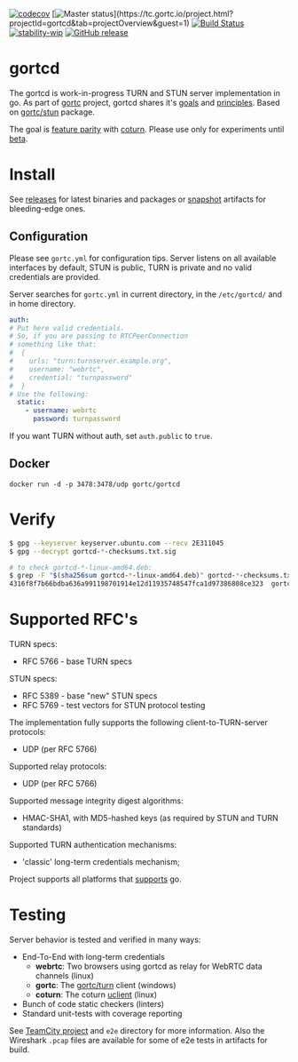 [![codecov](https://codecov.io/gh/gortc/gortcd/branch/master/graph/badge.svg)](https://codecov.io/gh/gortc/gortcd)
[![Master status](https://tc.gortc.io/app/rest/builds/buildType:(id:gortcd_MasterStatus)/statusIcon.svg)](https://tc.gortc.io/project.html?projectId=gortcd&tab=projectOverview&guest=1)
[![Build Status](https://travis-ci.com/gortc/gortcd.svg?branch=master)](https://travis-ci.com/gortc/gortcd)
[![stability-wip](https://img.shields.io/badge/stability-wip-lightgrey.svg)](https://github.com/mkenney/software-guides/blob/master/STABILITY-BADGES.md#work-in-progress)
[![GitHub release](https://img.shields.io/github/release/gortc/gortcd.svg)](https://github.com/gortc/gortcd/releases/latest)
# gortcd
The gortcd is work-in-progress TURN and STUN server implementation in go.
As part of [gortc](https://gortc.io) project, gortcd shares
it's [goals](https://gortc.io#goals) and
[principles](https://gortc.io#principles).
Based on [gortc/stun](https://github.com/gortc/stun) package.

The goal is [feature parity](https://github.com/gortc/gortcd/issues/6) with [coturn](https://github.com/coturn/coturn).
Please use only for experiments until [beta](https://github.com/gortc/gortcd/milestone/2).


# Install
See [releases](https://github.com/gortc/gortcd/releases/latest) for latest
binaries and packages or [snapshot](https://tc.gortc.io/viewType.html?buildTypeId=gortcd_snapshot&guest=1)
artifacts for bleeding-edge ones.

## Configuration
Please see `gortc.yml` for configuration tips. Server listens on all
available interfaces by default, STUN is public, TURN is private and
no valid credentials are provided.

Server searches for `gortc.yml` in current directory, in the
`/etc/gortcd/` and in home directory.
```yml
auth:
# Put here valid credentials.
# So, if you are passing to RTCPeerConnection 
# something like that: 
#  {
#    urls: "turn:turnserver.example.org",
#    username: "webrtc",
#    credential: "turnpassword"
#  }
# Use the following:
  static:
    - username: webrtc
      password: turnpassword
```
If you want TURN without auth, set `auth.public` to `true`.

## Docker
```
docker run -d -p 3478:3478/udp gortc/gortcd
```

# Verify
```bash
$ gpg --keyserver keyserver.ubuntu.com --recv 2E311045
$ gpg --decrypt gortcd-*-checksums.txt.sig

# to check gortcd-*-linux-amd64.deb:
$ grep -F "$(sha256sum gortcd-*-linux-amd64.deb)" gortcd-*-checksums.txt
4316f8f7b66bdba636a991198701914e12d11935748547fca1d97386808ce323  gortcd-0.4.0-linux-amd64.deb
```

# Supported RFC's

TURN specs:

  * RFC 5766 - base TURN specs

STUN specs:

  * RFC 5389 - base "new" STUN specs
  * RFC 5769 - test vectors for STUN protocol testing


The implementation fully supports the following client-to-TURN-server protocols:

  * UDP (per RFC 5766)


Supported relay protocols:

  * UDP (per RFC 5766)

Supported message integrity digest algorithms:

  * HMAC-SHA1, with MD5-hashed keys (as required by STUN and TURN standards)

Supported TURN authentication mechanisms:

  * 'classic' long-term credentials mechanism;

Project supports all platforms that [supports](https://github.com/golang/go/wiki/MinimumRequirements#minimum-requirements) go.

# Testing

Server behavior is tested and verified in many ways:
  * End-To-End with long-term credentials
    * **webrtc**: Two browsers using gortcd as relay for WebRTC data channels (linux)
    * **gortc**: The [gortc/turn](https://github.com/gortc/turn) client (windows)
    * **coturn**: The coturn [uclient](https://github.com/coturn/coturn/wiki/turnutils_uclient) (linux)
  * Bunch of code static checkers (linters)
  * Standard unit-tests with coverage reporting

See [TeamCity project](https://tc.gortc.io/project.html?projectId=gortcd&guest=1) and `e2e` directory
for more information. Also the Wireshark `.pcap` files are available for some of e2e tests in
artifacts for build.
